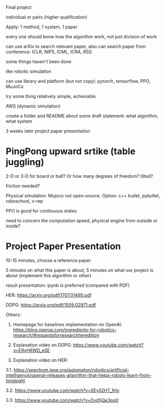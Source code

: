Final project

individual or pairs (higher qualification)

Apply: 1 method, 1 system, 1 paper

every one should konw how the algorithm work, not just division of work

can use arXiv to search relevant paper, also can search paper from conference: ICLR, NIPS, ICML, ICRA, RSS

some things haven't been done

like robotic simulation

can use library and platform (but not copy): pytorch, tensorflow, PPO, MuJoCo

try some thing relatively simple, achievable

AWS (dynamic simulation)

create a folder and README about some draft statement: what algorithm, what system

3 weeks later project paper presentation

# PingPong upward srtike (table juggling)

2-D or 3-D for board or ball? Or how many degrees of freedom? tilted?

friction needed?

Physical simulation: Mujoco not open-source. Option: c++ bullet, pybullet, roboschool, v-rep

PPO is good for continuous states

need to concern the computation speed, physical engine from outside or inside?

# Project Paper Presentation

10-15 minutes, choose a reference paper

5 minutes on what this paper is about, 5 minutes on what our project is about (implement this algorithm or other)

result presentation: ipynb is preferred (compared with PDF)

HER: https://arxiv.org/pdf/1707.01495.pdf

DDPG: https://arxiv.org/pdf/1509.02971.pdf

Others:

1. Homepage for baselines implementation on OpenAI: https://blog.openai.com/ingredients-for-robotics-research/#requestsforresearchheredition

2. Explanation video on DDPG: https://www.youtube.com/watch?v=E9vH6WD_eSE

3. Explanation video on HER:

3.1. https://spectrum.ieee.org/automaton/robotics/artificial-intelligence/openai-releases-algorithm-that-helps-robots-learn-from-hindsight

3.2. https://www.youtube.com/watch?v=0Ey02HT_1Ho

3.3. https://www.youtube.com/watch?v=Dvd1jQe3pq0
